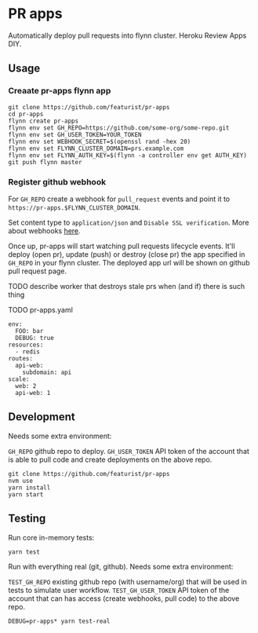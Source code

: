 # PR apps

Automatically deploy pull requests into flynn cluster. Heroku Review Apps DIY.

## Usage

### Creaate pr-apps flynn app

```
git clone https://github.com/featurist/pr-apps
cd pr-apps
flynn create pr-apps
flynn env set GH_REPO=https://github.com/some-org/some-repo.git
flynn env set GH_USER_TOKEN=YOUR_TOKEN
flynn env set WEBHOOK_SECRET=$(openssl rand -hex 20)
flynn env set FLYNN_CLUSTER_DOMAIN=prs.example.com
flynn env set FLYNN_AUTH_KEY=$(flynn -a controller env get AUTH_KEY)
git push flynn master
```

### Register github webhook

For `GH_REPO` create a webhook for `pull_request` events and point it to `https://pr-apps.$FLYNN_CLUSTER_DOMAIN`.

Set content type to `application/json` and `Disable SSL verification`. More about webhooks [here](https://developer.github.com/webhooks/securing/).


Once up, pr-apps will start watching pull requests lifecycle events. It'll deploy (open pr), update (push) or destroy (close pr) the app specified in `GH_REPO` in your flynn cluster. The deployed app url will be shown on github pull request page.

TODO describe worker that destroys stale prs when (and if) there is such thing

TODO pr-apps.yaml

```
env:
  FOO: bar
  DEBUG: true
resources:
  - redis
routes:
  api-web:
    subdomain: api
scale:
  web: 2
  api-web: 1
```

## Development

Needs some extra environment:

`GH_REPO` github repo to deploy.
`GH_USER_TOKEN` API token of the account that is able to pull code and create deployments on the above repo.

```
git clone https://github.com/featurist/pr-apps
nvm use
yarn install
yarn start
```

## Testing

Run core in-memory tests:

```
yarn test
```

Run with everything real (git, github). Needs some extra environment:

`TEST_GH_REPO` existing github repo (with username/org) that will be used in tests to simulate user workflow.
`TEST_GH_USER_TOKEN` API token of the account that can has access (create webhooks, pull code) to the above repo.

```
DEBUG=pr-apps* yarn test-real
```
